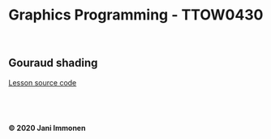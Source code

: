 # Graphics Programming - TTOW0430

&nbsp;
## **Gouraud shading**

[Lesson source code](../source/lesson04/)

&nbsp;
----
**© 2020 Jani Immonen**

